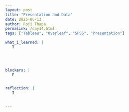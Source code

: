 ```yaml
---
layout: post
title: "Presentation and Data"
date: 2025-06-13
author: Roji Thapa
permalink: /day14.html
tags: ["Tableau", "Overleaf", "SPSS", "Presentation"]

what_i_learned: |
   T

 

  
blockers: |
   E


reflection: |
   I


---
```


